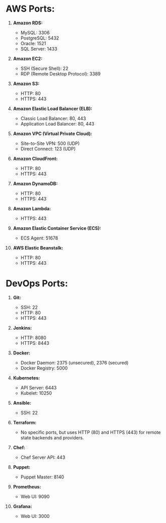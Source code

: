 # AWS Ports:
1. **Amazon RDS:**
   - MySQL: 3306
   - PostgreSQL: 5432
   - Oracle: 1521
   - SQL Server: 1433

2. **Amazon EC2:**
   - SSH (Secure Shell): 22
   - RDP (Remote Desktop Protocol): 3389

3. **Amazon S3:**
   - HTTP: 80
   - HTTPS: 443

4. **Amazon Elastic Load Balancer (ELB):**
   - Classic Load Balancer: 80, 443
   - Application Load Balancer: 80, 443

5. **Amazon VPC (Virtual Private Cloud):**
   - Site-to-Site VPN: 500 (UDP)
   - Direct Connect: 123 (UDP)

6. **Amazon CloudFront:**
   - HTTP: 80
   - HTTPS: 443

7. **Amazon DynamoDB:**
   - HTTP: 80
   - HTTPS: 443

8. **Amazon Lambda:**
   - HTTPS: 443

9. **Amazon Elastic Container Service (ECS):**
   - ECS Agent: 51678

10. **AWS Elastic Beanstalk:**
    - HTTP: 80
    - HTTPS: 443

# DevOps Ports:
1. **Git:**
   - SSH: 22
   - HTTP: 80
   - HTTPS: 443

2. **Jenkins:**
   - HTTP: 8080
   - HTTPS: 8443

3. **Docker:**
   - Docker Daemon: 2375 (unsecured), 2376 (secured)
   - Docker Registry: 5000

4. **Kubernetes:**
   - API Server: 6443
   - Kubelet: 10250

5. **Ansible:**
   - SSH: 22

6. **Terraform:**
   - No specific ports, but uses HTTP (80) and HTTPS (443) for remote state backends and providers.

7. **Chef:**
   - Chef Server API: 443

8. **Puppet:**
   - Puppet Master: 8140

9. **Prometheus:**
   - Web UI: 9090

10. **Grafana:**
    - Web UI: 3000
